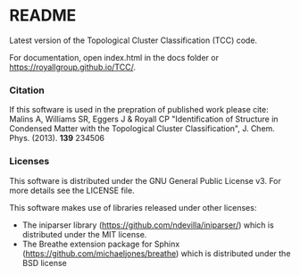 # README #

Latest version of the Topological Cluster Classification (TCC) code.

For documentation, open index.html in the docs folder or https://royallgroup.github.io/TCC/.

### Citation

If this software is used in the prepration of published work please cite: \
Malins A, Williams SR, Eggers J & Royall CP "Identification of Structure in Condensed Matter with the Topological Cluster Classification", J. Chem. Phys. (2013). **139** 234506

### Licenses

This software is distributed under the GNU General Public License v3. For more details see the LICENSE file.

This software makes use of libraries released under other licenses:

* The iniparser library (https://github.com/ndevilla/iniparser/) which is distributed under the MIT license.
*  The Breathe extension package for Sphinx (https://github.com/michaeljones/breathe) which is distributed under the BSD license
